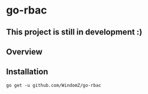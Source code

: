 # go-rbac

## This project is still in development :)

## Overview

## Installation

```
go get -u github.com/WindomZ/go-rbac
```
